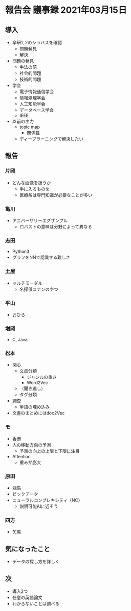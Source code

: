 # 報告会 議事録 2021年03月15日

## 導入

- 卒研1, 2のシラバスを確認
    - 問題発見
    - 解決
- 問題の発見
    - 手法の前
    - 社会的問題
    - 技術的問題
- 学会
    - 電子情報通信学会
    - 情報処理学会
    - 人工知能学会
    - データベース学会
    - IEEE
- 以前の主力
    - topic map
        - 関係性
    - ディープラーニングで解決したい

## 報告

### 片岡
- どんな画像を扱うか
    - 手に入るものを
    - 医療系は専門知識が必要なことが多い

### 亀川
- アニバーサリーエグザンプル
    - ロバストの意味は分野によって異なる
  
### 志田
- Python3
- グラフをNNで認識する難しさ

### 土屋
- マルチモーダル
    - 名探偵コナンのやつ

### 平山
- おひら

### 増岡
- C, Java

### 松本
- 関心
    - 文章分類
        - ジャンルの重さ
        - Word2Vec
    - （聞き逃し）
    - タグ分類
- 調査
    - 単語の埋め込み
- 文書のまとめにはdoc2Vec

### モ
- 香港
- 人の移動方向の予測
    - 予測の向上の上限と下限に注目
- Attention
    - 重みが膨大

### 原田
- 競馬
- ビックデータ
- ニューラルコンプレキシティ（NC）
    - 説明可能AIに近そう

### 四方
- 欠席

## 気になったこと
- データの探し方を詳しく

## 次
- 導入2つ
- 任意の英語論文
- わからないことは調べる
